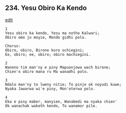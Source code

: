 
## 234.  Yesu Obiro Ka Kendo
[edit](https://docs.google.com/document/d/1RmW4IIsFadcI0yswSe5fBU1hXCuoicpr/edit?mode=html)



    1
    Yesu obiro ka kendo, Yesu ma notho Kalwari;
    Obiro omo jo moyie, Mondo gidhi polo.

    Chorus:
    Obiro, obiro, Birone koro ochiegini;
    Ee, obiro; ee, obiro; obiro machiegini.

    2
    Waneno tim man'ny e piny Mapuonjowa wach birone;
    Chien'o obiro mana ru Ma wanadhi polo.

    3
    Ndalo man'ny to lweny nitie; To pinje ok noyudi kuwe;
    Nyaka Jawarwa wi'e piny, Mon'oterwa polo.

    4
    Eka e piny maber, manyien, Wanabedi ma nyaka chien'
    Ok wanachak waketh kendo, To wanamor pile.

